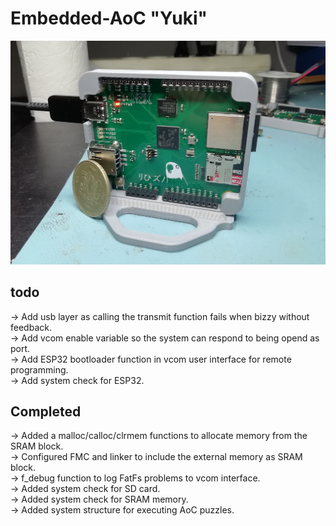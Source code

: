 # Embedded-AoC "Yuki"<br />
![Alt text](https://github.com/JustinVerkade/EmbeddedAoC-2023/blob/8d7cd2562cda0d604a7bd38779a287bdb10c7df2/board.jpg?raw=true "EmbeddedAoC")<br />

## todo<br />
-> Add usb layer as calling the transmit function fails when bizzy without feedback.<br />
-> Add vcom enable variable so the system can respond to being opend as port.<br />
-> Add ESP32 bootloader function in vcom user interface for remote programming.<br />
-> Add system check for ESP32.<br />

## Completed<br />
-> Added a malloc/calloc/clrmem functions to allocate memory from the SRAM block.<br />
-> Configured FMC and linker to include the external memory as SRAM block.<br />
-> f_debug function to log FatFs problems to vcom interface.<br />
-> Added system check for SD card.<br />
-> Added system check for SRAM memory.<br />
-> Added system structure for executing AoC puzzles.<br />
